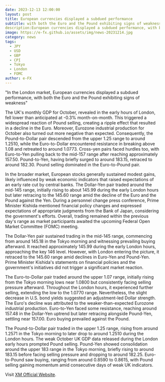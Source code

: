 ```yaml
---
date: 2023-12-13 12:00:00
layout: post
title: European currencies displayed a subdued performance
subtitle: with both the Euro and the Pound exhibiting signs of weakness.
description:European currencies displayed a subdued performance, with both the Euro and the Pound exhibiting signs of weakness. 
image: https://e-fx.github.io/assets/img/news-20231214.jpg
category: news
tags:
  - JPY
  - USD
  - GBP
  - CPI
  - Tokyo
  - London
  - FOMC
author: e-FX
---
```


"In the London market, European currencies displayed a subdued performance, with both the Euro and the Pound exhibiting signs of weakness"

The UK's monthly GDP for October, revealed in the early hours of London, fell lower than anticipated at -0.3% month-on-month. This triggered a widespread reaction of Pound selling, creating a ripple effect that resulted in a decline in the Euro. Moreover, Eurozone industrial production for October also turned out more negative than expected. Consequently, the Pound-to-Dollar pair descended from the upper 1.25 range to around 1.2510, while the Euro-to-Dollar encountered resistance in breaking above 1.08 and retreated to around 1.0773. Cross-yen pairs faced hurdles too, with Euro-to-Yen pulling back to the mid-157 range after reaching approximately 157.50. Pound-to-Yen, having briefly surged to around 183.15, retraced to around 182.30. Pound selling dominated in the Euro-to-Pound pair.

In the broader market, European stocks generally sustained modest gains, likely influenced by weak economic indicators that raised expectations of an early rate cut by central banks. The Dollar-Yen pair traded around the mid-145 range, initially rising to about 145.99 during the early London hours but later retracing to the 145.60 range amid the decline of the Euro and the Pound against the Yen. During a personnel change press conference, Prime Minister Kishida mentioned financial policy changes and expressed expectations of appropriate judgments from the Bank of Japan, considering the government's efforts. Overall, trading remained within the previous day's range as market participants awaited the upcoming Federal Open Market Committee (FOMC) meeting.

The Dollar-Yen pair sustained trading in the mid-145 range, commencing from around 145.18 in the Tokyo morning and witnessing prevailing buying afterward. It reached approximately 145.99 during the early London hours, approaching the key 146 level. However, with London entering the picture, it retraced to the 145.60 range amid declines in Euro-Yen and Pound-Yen. Prime Minister Kishida's statements on financial policies and the government's initiatives did not trigger a significant market reaction.

The Euro-to-Dollar pair traded around the upper 1.07 range, initially rising from the Tokyo morning lows near 1.0800 but consistently facing selling pressure afterward. Throughout the London hours, it experienced further selling, extending the low to the 1.0770 range. Nevertheless, the slight decrease in U.S. bond yields suggested an adjustment-led Dollar strength. The Euro's decline was attributed to the weaker-than-expected Eurozone industrial production. Euro-to-Yen faced some resistance, reaching around 157.48 in the Dollar-Yen uptrend but later retracing alongside Pound-Yen, settling near 157.00. Euro buying prevailed against the Pound.

The Pound-to-Dollar pair traded in the upper 1.25 range, rising from around 1.2571 in the Tokyo morning to later drop to around 1.2510 during the London hours. The weak October UK GDP data released during the London early hours prompted Pound selling. Pound-Yen showed consolidation around the upper 183 range in the Tokyo morning, briefly rising to around 183.15 before facing selling pressure and dropping to around 182.25. Euro-to-Pound saw buying, ranging from around 0.8590 to 0.8615, with Pound selling gaining momentum amid consecutive days of weak UK indicators.

Visit [XM Official Website](https://clicks.pipaffiliates.com/c?c=550036&l=en&p=0).